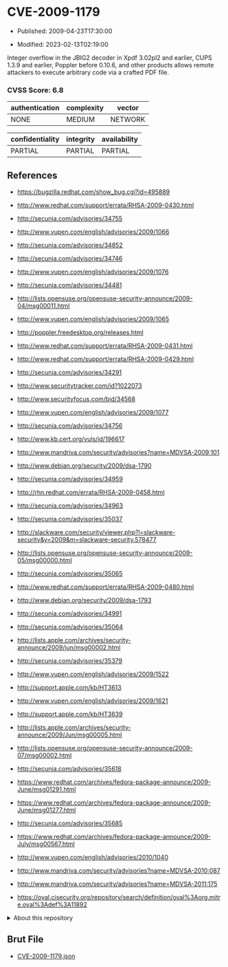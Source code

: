 # CVE-2009-1179

- Published: 2009-04-23T17:30:00

- Modified: 2023-02-13T02:19:00

Integer overflow in the JBIG2 decoder in Xpdf 3.02pl2 and earlier, CUPS 1.3.9 and earlier, Poppler before 0.10.6, and other products allows remote attackers to execute arbitrary code via a crafted PDF file.

### CVSS Score: **6.8**

| authentication | complexity | vector |
| --- | --- | --- |
| NONE | MEDIUM | NETWORK |

| confidentiality | integrity | availability |
| --- | --- | --- |
| PARTIAL | PARTIAL | PARTIAL |

## References

* https://bugzilla.redhat.com/show_bug.cgi?id=495889

* http://www.redhat.com/support/errata/RHSA-2009-0430.html

* http://secunia.com/advisories/34755

* http://www.vupen.com/english/advisories/2009/1066

* http://secunia.com/advisories/34852

* http://secunia.com/advisories/34746

* http://www.vupen.com/english/advisories/2009/1076

* http://secunia.com/advisories/34481

* http://lists.opensuse.org/opensuse-security-announce/2009-04/msg00011.html

* http://www.vupen.com/english/advisories/2009/1065

* http://poppler.freedesktop.org/releases.html

* http://www.redhat.com/support/errata/RHSA-2009-0431.html

* http://www.redhat.com/support/errata/RHSA-2009-0429.html

* http://secunia.com/advisories/34291

* http://www.securitytracker.com/id?1022073

* http://www.securityfocus.com/bid/34568

* http://www.vupen.com/english/advisories/2009/1077

* http://secunia.com/advisories/34756

* http://www.kb.cert.org/vuls/id/196617

* http://www.mandriva.com/security/advisories?name=MDVSA-2009:101

* http://www.debian.org/security/2009/dsa-1790

* http://secunia.com/advisories/34959

* http://rhn.redhat.com/errata/RHSA-2009-0458.html

* http://secunia.com/advisories/34963

* http://secunia.com/advisories/35037

* http://slackware.com/security/viewer.php?l=slackware-security&y=2009&m=slackware-security.578477

* http://lists.opensuse.org/opensuse-security-announce/2009-05/msg00000.html

* http://secunia.com/advisories/35065

* http://www.redhat.com/support/errata/RHSA-2009-0480.html

* http://www.debian.org/security/2009/dsa-1793

* http://secunia.com/advisories/34991

* http://secunia.com/advisories/35064

* http://lists.apple.com/archives/security-announce/2009/jun/msg00002.html

* http://secunia.com/advisories/35379

* http://www.vupen.com/english/advisories/2009/1522

* http://support.apple.com/kb/HT3613

* http://www.vupen.com/english/advisories/2009/1621

* http://support.apple.com/kb/HT3639

* http://lists.apple.com/archives/security-announce/2009/Jun/msg00005.html

* http://lists.opensuse.org/opensuse-security-announce/2009-07/msg00002.html

* http://secunia.com/advisories/35618

* https://www.redhat.com/archives/fedora-package-announce/2009-June/msg01291.html

* https://www.redhat.com/archives/fedora-package-announce/2009-June/msg01277.html

* http://secunia.com/advisories/35685

* https://www.redhat.com/archives/fedora-package-announce/2009-July/msg00567.html

* http://www.vupen.com/english/advisories/2010/1040

* http://www.mandriva.com/security/advisories?name=MDVSA-2010:087

* http://www.mandriva.com/security/advisories?name=MDVSA-2011:175

* https://oval.cisecurity.org/repository/search/definition/oval%3Aorg.mitre.oval%3Adef%3A11892

<details>
<summary>About this repository</summary> 

  This repository is part of the project [Live Hack CVE](https://github.com/Live-Hack-CVE). Main website can be found [www.live-hack.org](https://www.live-hack.org) 
  
  Made by [Sn0wAlice](https://github.com/Sn0wAlice) for the people that care about security and need to have a feed of the latest CVEs. Hope you enjoy it, don't forget to star the repo and follow me on [Twitter](https://twitter.com/Sn0wAlice) and [Github](https://github.com/Sn0wAlice). And that is my [personnal website](https://www.alice-snow.me/)

  - [Home Page](https://github.com/Live-Hack-CVE)
  - [Framework](https://github.com/Live-Hack-CVE/cve-framework)
  - [CVE database](https://github.com/Live-Hack-CVE/full_database)
  - [Changelog](https://github.com/Live-Hack-CVE/Changelog)
</details>

## Brut File

* [CVE-2009-1179.json](https://raw.githubusercontent.com/Live-Hack-CVE/full_database/main/cves/2009/CVE-2009-1179.json)

